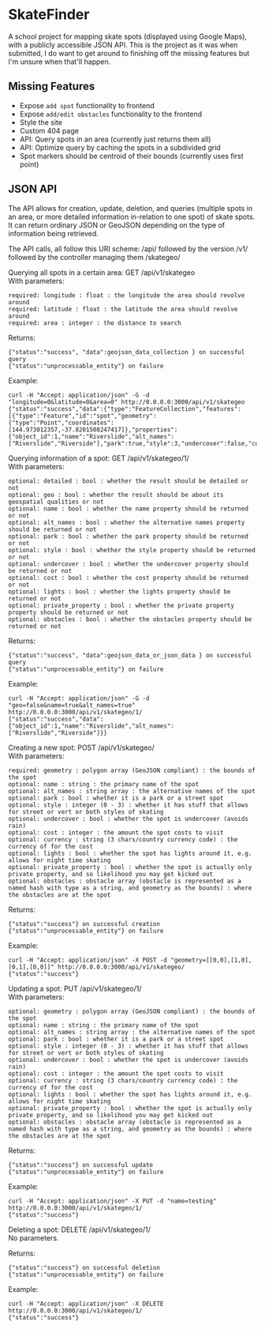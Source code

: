 SkateFinder
===========

A school project for mapping skate spots (displayed using Google Maps), with a publicly accessible JSON API. This is the project as it was when submitted, I do want to get around to finishing off the missing features but I'm unsure when that'll happen.


Missing Features
----------------

 * Expose `add spot` functionality to frontend
 * Expose `add/edit obstacles` functionality to the frontend
 * Style the site
 * Custom 404 page
 * API: Query spots in an area (currently just returns them all)
 * API: Optimize query by caching the spots in a subdivided grid
 * Spot markers should be centroid of their bounds (currently uses first point)



JSON API
--------

The API allows for creation, update, deletion, and queries (multiple spots in an area, or more detailed information in-relation to one spot) of skate spots. It can return ordinary JSON or GeoJSON depending on the type of information being retrieved.

The API calls, all follow this URI scheme: /api/ followed by the version /v1/ followed by the controller managing them /skategeo/


Querying all spots in a certain area: GET /api/v1/skategeo  
With parameters:

	required: longitude : float : the longitude the area should revolve around
	required: latitude : float : the latitude the area should revolve around
	required: area : integer : the distance to search

Returns:

	{"status":"success", "data":geojson_data_collection } on successful query
	{"status":"unprocessable_entity"} on failure

Example:

	curl -H "Accept: application/json" -G -d "longitude=0&latitude=0&area=0" http://0.0.0.0:3000/api/v1/skategeo
	{"status":"success","data":{"type":"FeatureCollection","features":[{"type":"Feature","id":"spot","geometry":{"type":"Point","coordinates":[144.973012357,-37.8201508247417]},"properties":{"object_id":1,"name":"Riverslide","alt_names":["Riverslide","Riverside"],"park":true,"style":3,"undercover":false,"cost":0,"currency":null,"lights":true,"private_property":false}}]}}



Querying information of a spot: GET /api/v1/skategeo/1/  
With parameters:

	optional: detailed : bool : whether the result should be detailed or not
	optional: geo : bool : whether the result should be about its geospatial qualities or not
	optional: name : bool : whether the name property should be returned or not
	optional: alt_names : bool : whether the alternative names property should be returned or not
	optional: park : bool : whether the park property should be returned or not
	optional: style : bool : whether the style property should be returned or not
	optional: undercover : bool : whether the undercover property should be returned or not
	optional: cost : bool : whether the cost property should be returned or not
	optional: lights : bool : whether the lights property should be returned or not
	optional: private_property : bool : whether the private property property should be returned or not
	optional: obstacles : bool : whether the obstacles property should be returned or not

Returns:

	{"status":"success", "data":geojson_data_or_json_data } on successful query
	{"status":"unprocessable_entity"} on failure

Example:

	curl -H "Accept: application/json" -G -d "geo=false&name=true&alt_names=true" http://0.0.0.0:3000/api/v1/skategeo/1/
	{"status":"success","data":{"object_id":1,"name":"Riverslide","alt_names":["Riverslide","Riverside"]}}



Creating a new spot: POST /api/v1/skategeo/  
With parameters:

	required: geometry : polygon array (GeoJSON compliant) : the bounds of the spot
	optional: name : string : the primary name of the spot
	optional: alt_names : string array : the alternative names of the spot
	optional: park : bool : whether it is a park or a street spot
	optional: style : integer (0 - 3) : whether it has stuff that allows for street or vert or both styles of skating
	optional: undercover : bool : whether the spot is undercover (avoids rain)
	optional: cost : integer : the amount the spot costs to visit
	optional: currency : string (3 chars/country currency code) : the currency of for the cost
	optional: lights : bool : whether the spot has lights around it, e.g. allows for night time skating
	optional: private_property : bool : whether the spot is actually only private property, and so likelihood you may get kicked out
	optional: obstacles : obstacle array (obstacle is represented as a named hash with type as a string, and geometry as the bounds) : where the obstacles are at the spot

Returns:

	{"status":"success"} on successful creation
	{"status":"unprocessable_entity"} on failure

Example:

	curl -H "Accept: application/json" -X POST -d "geometry=[[0,0],[1,0],[0,1],[0,0]]" http://0.0.0.0:3000/api/v1/skategeo/
	{"status":"success"}



Updating a spot: PUT /api/v1/skategeo/1/  
With parameters:

	optional: geometry : polygon array (GeoJSON compliant) : the bounds of the spot
	optional: name : string : the primary name of the spot
	optional: alt_names : string array : the alternative names of the spot
	optional: park : bool : whether it is a park or a street spot
	optional: style : integer (0 - 3) : whether it has stuff that allows for street or vert or both styles of skating
	optional: undercover : bool : whether the spot is undercover (avoids rain)
	optional: cost : integer : the amount the spot costs to visit
	optional: currency : string (3 chars/country currency code) : the currency of for the cost
	optional: lights : bool : whether the spot has lights around it, e.g. allows for night time skating
	optional: private_property : bool : whether the spot is actually only private property, and so likelihood you may get kicked out
	optional: obstacles : obstacle array (obstacle is represented as a named hash with type as a string, and geometry as the bounds) : where the obstacles are at the spot

Returns:

	{"status":"success"} on successful update
	{"status":"unprocessable_entity"} on failure

Example:

	curl -H "Accept: application/json" -X PUT -d "name=testing" http://0.0.0.0:3000/api/v1/skategeo/1/
	{"status":"success"}



Deleting a spot: DELETE /api/v1/skategeo/1/  
No parameters.

Returns:

	{"status":"success"} on successful deletion
	{"status":"unprocessable_entity"} on failure

Example:

	curl -H "Accept: application/json" -X DELETE http://0.0.0.0:3000/api/v1/skategeo/1/
	{"status":"success"}
